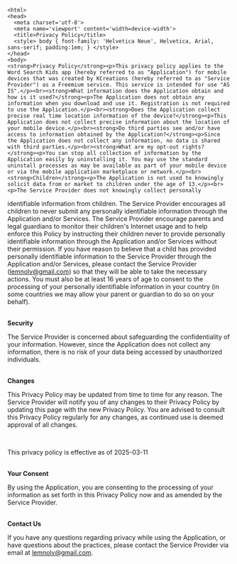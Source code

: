 <!DOCTYPE html>
    <html>
    <head>
      <meta charset='utf-8'>
      <meta name='viewport' content='width=device-width'>
      <title>Privacy Policy</title>
      <style> body { font-family: 'Helvetica Neue', Helvetica, Arial, sans-serif; padding:1em; } </style>
    </head>
    <body>
    <strong>Privacy Policy</strong><p>This privacy policy applies to the Word Search Kids app (hereby referred to as "Application") for mobile devices that was created by KCreations (hereby referred to as "Service Provider") as a Freemium service. This service is intended for use "AS IS".</p><br><strong>What information does the Application obtain and how is it used?</strong><p>The Application does not obtain any information when you download and use it. Registration is not required to use the Application.</p><br><strong>Does the Application collect precise real time location information of the device?</strong><p>This Application does not collect precise information about the location of your mobile device.</p><br><strong>Do third parties see and/or have access to information obtained by the Application?</strong><p>Since the Application does not collect any information, no data is shared with third parties.</p><br><strong>What are my opt-out rights?</strong><p>You can stop all collection of information by the Application easily by uninstalling it. You may use the standard uninstall processes as may be available as part of your mobile device or via the mobile application marketplace or network.</p><br><strong>Children</strong><p>The Application is not used to knowingly solicit data from or market to children under the age of 13.</p><br><p>The Service Provider does not knowingly collect personally
identifiable information from children. The Service Provider 
encourages all children to never submit any personally
identifiable information through the Application and/or Services.
The Service Provider encourage parents and legal guardians to monitor 
their children's Internet usage and to help enforce this Policy by instructing 
their children never to provide personally identifiable information through the Application and/or Services without their permission. If you have reason to believe that a child 
has provided personally identifiable information to the Service Provider through the Application and/or Services, 
please contact the Service Provider (lemnolv@gmail.com) so that they will be able to take the necessary actions. 
You must also be at least 16 years of age to consent to the processing 
of your personally identifiable information in your country (in some countries we may allow your parent 
or guardian to do so on your behalf).</p><br><strong>Security</strong><p>The Service Provider is concerned about safeguarding the confidentiality of your information. However, since the Application does not collect any information, there is no risk of your data being accessed by unauthorized individuals.</p><br><strong>Changes</strong><p>This Privacy Policy may be updated from time to time for any reason. The Service Provider will notify you of any changes to their Privacy Policy by updating this page with the new Privacy Policy. You are advised to consult this Privacy Policy regularly for any changes, as continued use is deemed approval of all changes.</p><br><p>This privacy policy is effective as of 2025-03-11</p><br><strong>Your Consent</strong><p>By using the Application, you are consenting to the processing of your information as set forth in this Privacy Policy now and as amended by the Service Provider.</p><br><strong>Contact Us</strong><p>If you have any questions regarding privacy while using the Application, or have questions about the practices, please contact the Service Provider via email at lemnolv@gmail.com.</p>
    </body>
    </html>
